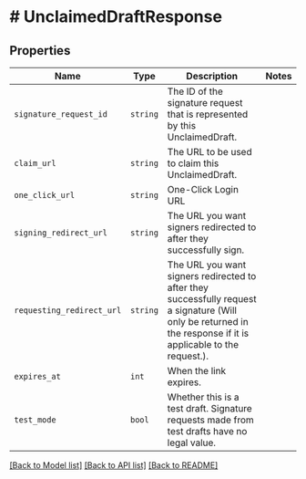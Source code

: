 # # UnclaimedDraftResponse



## Properties

Name | Type | Description | Notes
------------ | ------------- | ------------- | -------------
| `signature_request_id` | ```string``` |  The ID of the signature request that is represented by this UnclaimedDraft.  |  |
| `claim_url` | ```string``` |  The URL to be used to claim this UnclaimedDraft.  |  |
| `one_click_url` | ```string``` |  One-Click Login URL  |  |
| `signing_redirect_url` | ```string``` |  The URL you want signers redirected to after they successfully sign.  |  |
| `requesting_redirect_url` | ```string``` |  The URL you want signers redirected to after they successfully request a signature (Will only be returned in the response if it is applicable to the request.).  |  |
| `expires_at` | ```int``` |  When the link expires.  |  |
| `test_mode` | ```bool``` |  Whether this is a test draft. Signature requests made from test drafts have no legal value.  |  |

[[Back to Model list]](../../README.md#models) [[Back to API list]](../../README.md#endpoints) [[Back to README]](../../README.md)
